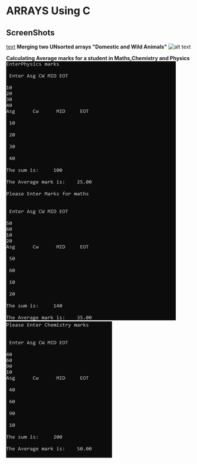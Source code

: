 # ARRAYS Using C
## ScreenShots

[text](../../../Downloads/Algorithims.docx)
**Merging two UNsorted arrays "Domestic and Wild Animals"**
![alt text](<Annotation 2025-03-17 152118-2.png>)

**Calculating Average marks for a student in Maths,Chemistry and Physics**
![alt text](<Annotation 2025-03-20 131626.png>) ![alt text](<Annotation 2025-03-20 131709.png>)
